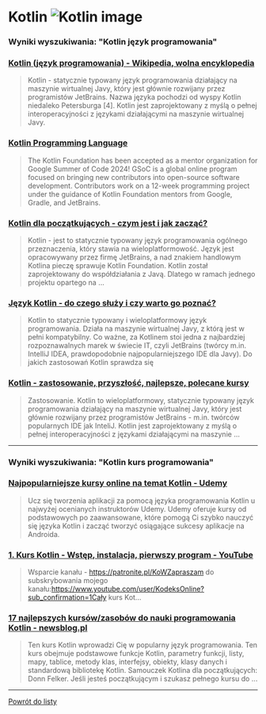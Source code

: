 # Kotlin ![Kotlin image](https://www.tiobe.com/wp-content/themes/tiobe/tiobe-index/images/Kotlin.png)
 
### Wyniki wyszukiwania: "Kotlin język programowania" 
 
### [Kotlin (język programowania) - Wikipedia, wolna encyklopedia](https://pl.wikipedia.org/wiki/Kotlin_(język_programowania)) 
 
 > Kotlin - statycznie typowany język programowania działający na maszynie wirtualnej Javy, który jest głównie rozwijany przez programistów JetBrains. Nazwa języka pochodzi od wyspy Kotlin niedaleko Petersburga [4]. Kotlin jest zaprojektowany z myślą o pełnej interoperacyjności z językami działającymi na maszynie wirtualnej Javy.
 
 
 
 
### [Kotlin Programming Language](https://kotlinlang.org/) 
 
 > The Kotlin Foundation has been accepted as a mentor organization for Google Summer of Code 2024! GSoC is a global online program focused on bringing new contributors into open-source software development. Contributors work on a 12-week programming project under the guidance of Kotlin Foundation mentors from Google, Gradle, and JetBrains.
 
 
 
 
### [Kotlin dla początkujących - czym jest i jak zacząć?](https://bykowski.pl/kotlin-dla-poczatkujacych-czym-jest-i-jak-zaczac/) 
 
 > Kotlin - jest to statycznie typowany język programowania ogólnego przeznaczenia, który stawia na wieloplatformowość. Język jest opracowywany przez firmę JetBrains, a nad znakiem handlowym Kotlina pieczę sprawuje Kotlin Foundation. Kotlin został zaprojektowany do współdziałania z Javą. Dlatego w ramach jednego projektu opartego na ...
 
 
 
 
### [Język Kotlin - do czego służy i czy warto go poznać?](https://blog.strefakursow.pl/jezyk-kotlin-do-czego-sluzy-i-czy-warto-go-poznac/) 
 
 > Kotlin to statycznie typowany i wieloplatformowy język programowania. Działa na maszynie wirtualnej Javy, z którą jest w pełni kompatybilny. Co ważne, za Kotlinem stoi jedna z najbardziej rozpoznawalnych marek w świecie IT, czyli JetBrains (twórcy m.in. IntelliJ IDEA, prawdopodobnie najpopularniejszego IDE dla Javy). Do jakich zastosowań Kotlin sprawdza się
 
 
 
 
### [Kotlin - zastosowanie, przyszłość, najlepsze, polecane kursy](https://jaki-jezyk-programowania.pl/technologie/kotlin/) 
 
 > Zastosowanie. Kotlin to wieloplatformowy, statycznie typowany język programowania działający na maszynie wirtualnej Javy, który jest głównie rozwijany przez programistów JetBrains - m.in. twórców popularnych IDE jak InteliJ. Kotlin jest zaprojektowany z myślą o pełnej interoperacyjności z językami działającymi na maszynie ...
 
 
 
 

 
---
 
### Wyniki wyszukiwania: "Kotlin kurs programowania" 
 
### [Najpopularniejsze kursy online na temat Kotlin - Udemy](https://www.udemy.com/pl/topic/kotlin/) 
 
 > Ucz się tworzenia aplikacji za pomocą języka programowania Kotlin u najwyżej ocenianych instruktorów Udemy. Udemy oferuje kursy od podstawowych po zaawansowane, które pomogą Ci szybko nauczyć się języka Kotlin i zacząć tworzyć osiągające sukcesy aplikacje na Androida.
 
 
 
 
### [1. Kurs Kotlin - Wstęp, instalacja, pierwszy program - YouTube](https://www.youtube.com/watch?v=RfiY8RKhV3U) 
 
 > Wsparcie kanału - https://patronite.pl/KoWZapraszam do subskrybowania mojego kanału:https://www.youtube.com/user/KodeksOnline?sub_confirmation=1Cały kurs Kot...
 
 
 
 
### [17 najlepszych kursów/zasobów do nauki programowania Kotlin - newsblog.pl](https://newsblog.pl/17-najlepszych-kursow-zasobow-do-nauki-programowania-kotlin/) 
 
 > Ten kurs Kotlin wprowadzi Cię w popularny język programowania. Ten kurs obejmuje podstawowe funkcje Kotlin, parametry funkcji, listy, mapy, tablice, metody klas, interfejsy, obiekty, klasy danych i standardową bibliotekę Kotlin. Samouczek Kotlina dla początkujących: Donn Felker. Jeśli jesteś początkującym i szukasz pełnego kursu do ...
 
 
 
 

 
---
 
 [Powrót do listy](../top20.md)